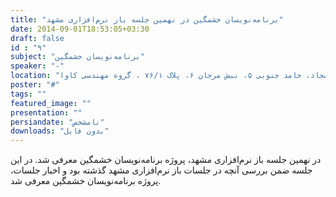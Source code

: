 ```yaml
---
title: "برنامه‌نویسان خشمگین در نهمین جلسه باز نرم‌افزاری مشهد"
date: 2014-09-01T18:53:05+03:30
draft: false
id : "۹"
subject: "برنامه‌نویسان خشمگین"
speaker: "-"
location: "سجاد، حامد جنوبی ۵، نبش مرجان ۶، پلاک ۷۶/۱ ، گروه مهندسی کاوا"
poster: "#"
tags: ""
featured_image: ""
presentation: ""
persiandate: "نامشخص"
downloads: "بدون فایل"
---
```


در نهمین جلسه باز نرم‌افزاری مشهد، پروژه برنامه‌نویسان خشمگین معرفی شد. در این جلسه ضمن بررسی آنچه در جلسات باز نرم‌افزاری مشهد گذشته بود و اخبار جلسات، پروژه برنامه‌نویسان خشمگین معرفی شد.

